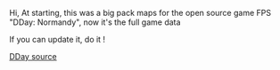 Hi,
At starting, this was a big pack maps for the open source game FPS "DDay: Normandy", now it's the full game data

If you can update it, do it !


[DDay source](https://github.com/PowaBanga/DDaynormandyFPS)
